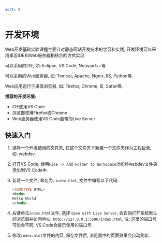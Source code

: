 ```yaml
---
sort: 0
---
```


# 开发环境

Web开发基础实验课程主要针对静态网站开发技术的学习和实践, 开发环境可以采用桌面IDE和Web服务器相结合的方式实现.

可以采用的IDE, 如: Eclipse, VS Code, Notepad++等

可以采用的Web服务器, 如: Tomcat, Apache, Ngnix, IIS, Python等.

Web应用运行于桌面浏览器, 如: Firefox, Chrome, IE, Safari等.

**推荐的开发环境:**

* IDE使用VS Code
* 浏览器使用Firefox或Chrome
* Web服务器使用VS Code自带的Live Server

## 快速入门

1. 选择一个开发使用的文件夹, 在这个文件夹下新建一个文件夹作为工程目录, 如: webdev.
1. 打开VS Code, 使用`File -> Add Folder to Workspace`功能将webdev文件夹添加到VS Code中.
1. 新建一个文件, 命名为: `index.html`, 文件中编写以下代码: 

    ```html
    <!DOCTYPE HTML>
    <body>
    Hello World
    </body>
    ```

1. 右键单击`index.html`文件, 选择 `Open with Live Server`, 会自动打开系统默认的浏览器并访问地址: `http://127.0.0.1:5500/index.html`. 注: 这里的端口号可能会不同, VS Code会提示使用的端口号.
1. 修改`index.html`文件的内容, 保存文件后, 浏览器中的页面效果会自动刷新.